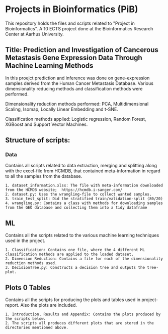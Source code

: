 # Projects in Bioinformatics (PiB)

This repository holds the files and scripts related to "Project in Bioinformatics". A 10 ECTS project done at the Bioinformatics Research Center at Aarhus University.

## Title: Prediction and Investigation of Cancerous Metastasis Gene Expression Data Through Machine Learning Methods

In this proejct prediction and inference was done on gene-expression samples derived from the Human Cancer Metastasis Database. Various dimensionality reducing methods and classification methods were performed.

Dimensionality reduction methods performed: PCA, Multidimensional Scaling, Isomap, Locally Linear Embedding and t-SNE.

Classification methods applied: Logistic regression, Random Forest, XGBoost and Support Vector Machines.


## Structure of scripts:

### Data
Contains all scripts related to data extraction, merging and splitting along with the excel-file from HCMDB, that contained meta-information in regard to all the samples from the database.

	1. dataset_information.xlsx: The file with meta-information downloaded from the HCMDB website;  https://hcmdb.i-sanger.com/
	2. dataset.py: Uses the wrangling-file to collect wanted samples.
	3. train_test_split: Did the stratified train/validation-split (80/20)
	4. wrangling.py: Contains a class with methods for downloading samples from the GEO database and collecting them into a tidy dataframe

## ML
Contains all the scripts related to the various machine learning techniques used in the project.

	1. Classification: Contains one file, where the 4 different ML classification methods are applied to the loaded dataset.
	2. Dimension Reduction: Contains a file for each of the dimensionality reduction methods used.
	3. DecisionTree.py: Constructs a decision tree and outputs the tree-plot.

##  Plots 0 Tables
Contains all the scripts for producing the plots and tables used in project-report. Also the plots are included.

	1. Introduction, Results and Appendix: Contains the plots produced by the scripts below.
	2. The scripts all produces different plots that are stored in the directories mentioned above.
